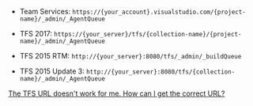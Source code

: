 * Team Services: `https://{your_account}.visualstudio.com/{project-name}/_admin/_AgentQueue`

* TFS 2017: `https://{your_server}/tfs/{collection-name}/{project-name}/_admin/_AgentQueue`

* TFS 2015 RTM: `http://{your_server}:8080/tfs/_admin/_buildQueue`

* TFS 2015 Update 3: `http://{your_server}:8080/tfs/{collection-name}/_admin/_AgentQueue`

[The TFS URL doesn't work for me. How can I get the correct URL?](../../../../setup-admin/websitesettings.md)